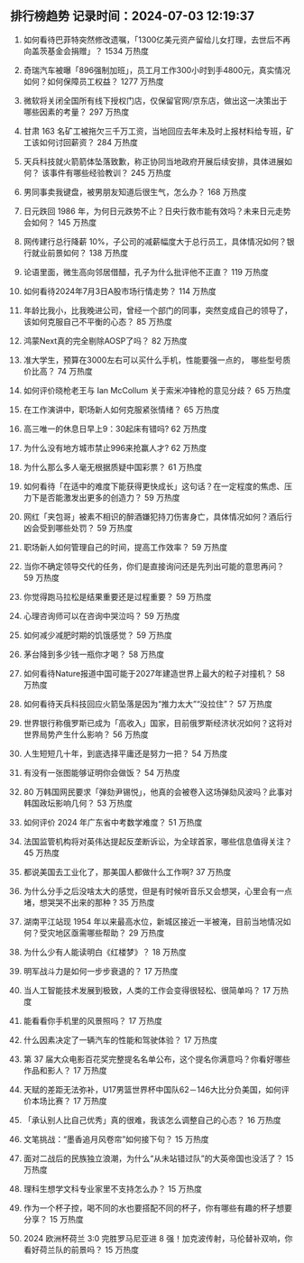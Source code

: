 
## 排行榜趋势 记录时间：2024-07-03 12:19:37
  
  1. 如何看待巴菲特突然修改遗嘱，「1300亿美元资产留给儿女打理，去世后不再向盖茨基金会捐赠」？ 1534 万热度
    
  2. 奇瑞汽车被曝「896强制加班」，员工月工作300小时到手4800元，真实情况如何？如何保障员工权益？ 1277 万热度
    
  3. 微软将关闭全国所有线下授权门店，仅保留官网/京东店，做出这一决策出于哪些因素的考量？ 297 万热度
    
  4. 甘肃 163 名矿工被拖欠三千万工资，当地回应去年未及时上报材料给专班，矿工该如何讨回薪资？ 284 万热度
    
  5. 天兵科技就火箭箭体坠落致歉，称正协同当地政府开展后续安排，具体进展如何？ 该事件有哪些经验教训？ 245 万热度
    
  6. 男同事卖我键盘，被男朋友知道后很生气，怎么办？ 168 万热度
    
  7. 日元跌回 1986 年，为何日元跌势不止？日央行救市能有效吗？未来日元走势会如何？ 145 万热度
    
  8. 网传建行总行降薪 10%，子公司的减薪幅度大于总行员工，具体情况如何？银行就业前景如何？ 138 万热度
    
  9. 论语里面，微生高向邻居借醋，孔子为什么批评他不正直？ 119 万热度
    
  10. 如何看待2024年7月3日A股市场行情走势？ 114 万热度
    
  11. 年龄比我小，比我晚进公司，曾经一个部门的同事，突然变成自己的领导了，该如何克服自己不平衡的心态？ 85 万热度
    
  12. 鸿蒙Next真的完全剔除AOSP了吗？ 82 万热度
    
  13. 准大学生，预算在3000左右可以买什么手机，性能要强一点的， 哪些型号质价比高？ 74 万热度
    
  14. 如何评价晓枪老王与 Ian McCollum 关于索米冲锋枪的意见分歧？ 65 万热度
    
  15. 在工作演讲中，职场新人如何克服紧张情绪？ 65 万热度
    
  16. 高三唯一的休息日早上9：30起床有错吗? 62 万热度
    
  17. 为什么没有地方城市禁止996来抢赢人才? 62 万热度
    
  18. 为什么那么多人毫无根据质疑中国彩票？ 61 万热度
    
  19. 如何看待「在适中的难度下能获得更快成长」这句话？在一定程度的焦虑、压力下是否能激发出更多的创造力？ 59 万热度
    
  20. 网红「夹包哥」被素不相识的醉酒嫌犯持刀伤害身亡，具体情况如何？酒后行凶会受到哪些处罚？ 59 万热度
    
  21. 职场新人如何管理自己的时间，提高工作效率？ 59 万热度
    
  22. 当你不确定领导交代的任务，你们是直接询问还是先列出可能的意思再问？ 59 万热度
    
  23. 你觉得跑马拉松是结果重要还是过程重要？ 59 万热度
    
  24. 心理咨询师可以在咨询中哭泣吗？ 59 万热度
    
  25. 如何减少减肥时期的饥饿感觉？ 59 万热度
    
  26. 茅台降到多少钱一瓶你才喝？ 58 万热度
    
  27. 如何看待Nature报道中国可能于2027年建造世界上最大的粒子对撞机？ 58 万热度
    
  28. 如何看待天兵科技回应火箭坠落是因为“推力太大”“没拉住”？ 57 万热度
    
  29. 世界银行称俄罗斯已成为「高收入」国家，目前俄罗斯经济状况如何？这将对世界局势产生什么影响？ 56 万热度
    
  30. 人生短短几十年，到底选择平庸还是努力一把？ 54 万热度
    
  31. 有没有一张图能够证明你会做饭？ 54 万热度
    
  32. 80 万韩国网民要求「弹劾尹锡悦」，他真的会被卷入这场弹劾风波吗？此事对韩国政坛影响几何？ 53 万热度
    
  33. 如何评价 2024 年广东省中考数学难度？ 51 万热度
    
  34. 法国监管机构将对英伟达提起反垄断诉讼，为全球首家，哪些信息值得关注？ 45 万热度
    
  35. 都说美国去工业化了，那美国人都做什么工作啊? 37 万热度
    
  36. 为什么分手之后没啥太大的感觉，但是有时候听音乐又会想哭，心里会有一点堵，想哭哭不出来的那种 ? 35 万热度
    
  37. 湖南平江站现 1954 年以来最高水位，新城区接近一半被淹，目前当地情况如何？受灾地区亟需哪些帮助？ 29 万热度
    
  38. 为什么少有人能读明白《红楼梦》？ 18 万热度
    
  39. 明军战斗力是如何一步步衰退的？ 17 万热度
    
  40. 当人工智能技术发展到极致，人类的工作会变得很轻松、很简单吗？ 17 万热度
    
  41. 能看看你手机里的风景照吗？ 17 万热度
    
  42. 什么因素决定了一辆汽车的性能和驾驶体验？ 17 万热度
    
  43. 第 37 届大众电影百花奖完整提名名单公布，这个提名你满意吗？你看好哪些作品和影人？ 17 万热度
    
  44. 天赋的差距无法弥补，U17男篮世界杯中国队62－146大比分负美国，如何评价本场比赛？ 17 万热度
    
  45. 「承认别人比自己优秀」真的很难，我该怎么调整自己的心态？ 16 万热度
    
  46. 文笔挑战：“墨香追月风卷帘”如何接下句？ 15 万热度
    
  47. 面对二战后的民族独立浪潮，为什么“从未站错过队”的大英帝国也没活了？ 15 万热度
    
  48. 理科生想学文科专业家里不支持怎么办？ 15 万热度
    
  49. 作为一个杯子控，喝不同的水也要搭配不同的杯子，你有哪些有趣的杯子想要分享？ 15 万热度
    
  50. 2024 欧洲杯荷兰 3:0 完胜罗马尼亚进 8 强！加克波传射，马伦替补双响，你看好荷兰队的前景吗？ 15 万热度
    